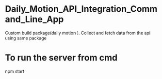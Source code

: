# Daily_Motion_API_Integration_Command_Line_App
Custom build package(daily motion ). Collect and fetch data from the api using same package

# To run the server from cmd
npm start

